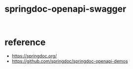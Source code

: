 # springdoc-openapi-swagger

<br>

# reference
* https://springdoc.org/
* https://github.com/springdoc/springdoc-openapi-demos


